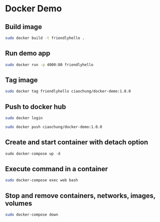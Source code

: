 # Docker Demo

## Build image

```bash
sudo docker build -t friendlyhello .
```

## Run demo app

```bash
sudo docker run -p 4000:80 friendlyhello
```

## Tag image

```bash
sudo docker tag friendlyhello ciaochung/docker-demo:1.0.0
```

## Push to docker hub

```bash
sudo docker login

sudo docker push ciaochung/docker-demo:1.0.0
```

## Create and start container with detach option

```javascript
sudo docker-compose up -d
```

## Execute command in a container 

```bash
sudo docker-compose exec web bash
```

## Stop and remove containers, networks, images, volumes

```bash
sudo docker-compose down
```
